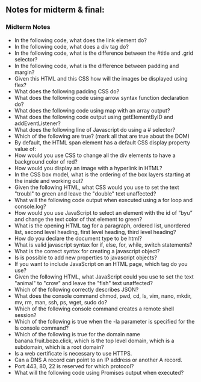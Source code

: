 ## Notes for midterm & final:

### Midterm Notes

- In the following code, what does the link element do?
- In the following code,  what does a div tag do?
- In the following code, what is the difference between the #title and .grid selector?
- In the following code, what is the difference between padding and margin?
- Given this HTML and this CSS how will the images be displayed using flex?
- What does the following padding CSS do?
- What does the following code using arrow syntax function declaration do?
- What does the following code using map with an array output?
- What does the following code output using getElementByID and addEventListener?
- What does the following line of Javascript do using a # selector?
- Which of the following are true? (mark all that are true about the DOM)
- By default, the HTML span element has a default CSS display property value of:
- How would you use CSS to change all the div elements to have a background color of red?
- How would you display an image with a hyperlink in HTML?
- In the CSS box model, what is the ordering of the box layers starting at the inside and working out?
- Given the following HTML, what CSS would you use to set the text "troubl" to green and leave the "double" text unaffected?
- What will the following code output when executed using a for loop and console.log?
- How would you use JavaScript to select an element with the id of “byu” and change the text color of that element to green?
- What is the opening HTML tag for a paragraph, ordered list, unordered list, second level heading, first level heading, third level heading?
- How do you declare the document type to be html?
- What is valid javascript syntax for if, else, for, while, switch statements?
- What is the correct syntax for creating a javascript object?
- Is is possible to add new properties to javascript objects?
- If you want to include JavaScript on an HTML page, which tag do you use?
- Given the following HTML, what JavaScript could you use to set the text "animal" to "crow" and leave the "fish" text unaffected?
- Which of the following correctly describes JSON?
- What does the console command chmod, pwd, cd, ls, vim, nano, mkdir, mv, rm, man, ssh, ps, wget, sudo  do?
- Which of the following console command creates a remote shell session?
- Which of the following is true when the -la parameter is specified for the ls console command?
- Which of the following is true for the domain name banana.fruit.bozo.click, which is the top level domain, which is a subdomain, which is a root domain?
- Is a web certificate is necessary to use HTTPS.
- Can a DNS A record can point to an IP address or another A record.
- Port 443, 80, 22 is reserved for which protocol?
- What will the following code using Promises output when executed?
